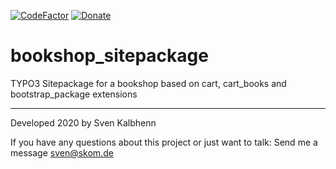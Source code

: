 [![CodeFactor](https://www.codefactor.io/repository/github/starraider/bookshop_sitepackage/badge)](https://www.codefactor.io/repository/github/starraider/bookshop_sitepackage)
[![Donate](https://img.shields.io/badge/Donate-PayPal-green.svg)](https://PayPal.me/SvenKalbhenn)

# bookshop_sitepackage
TYPO3 Sitepackage for a bookshop based on cart, cart_books and bootstrap_package extensions

---

Developed 2020 by Sven Kalbhenn

If you have any questions about this project or just want to talk:
Send me a message [sven@skom.de](mailto:sven@skom.de)
